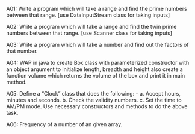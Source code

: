 
A01:
Write a program which will take a range and find the prime numbers between that range.
[use DataInputStream class for taking inputs]

A02:
Write a program which will take a range and find the twin prime numbers between that range.
[use Scanner class for taking inputs]

A03:
Write a program which will take a number and find out the factors of that number.

A04: WAP in java to create Box class with parameterized constructor with an object argument to
initialize length, breadth and height also create a function volume which returns the volume
of the box and print it in main method.

A05: Define a “Clock” class that does the following: -
a. Accept hours, minutes and seconds.
b. Check the validity numbers.
c. Set the time to AM/PM mode.
Use necessary constructors and methods to do the above task.

A06: Frequency of a number of an given array.
